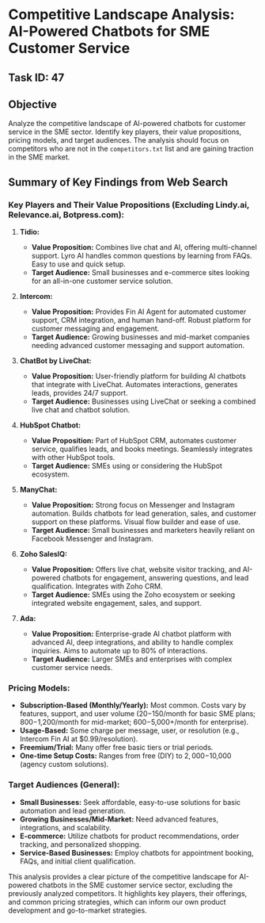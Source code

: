 # Competitive Landscape Analysis: AI-Powered Chatbots for SME Customer Service

## Task ID: 47

## Objective
Analyze the competitive landscape of AI-powered chatbots for customer service in the SME sector. Identify key players, their value propositions, pricing models, and target audiences. The analysis should focus on competitors who are not in the `competitors.txt` list and are gaining traction in the SME market.

## Summary of Key Findings from Web Search

### Key Players and Their Value Propositions (Excluding Lindy.ai, Relevance.ai, Botpress.com):

1.  **Tidio:**
    *   **Value Proposition:** Combines live chat and AI, offering multi-channel support. Lyro AI handles common questions by learning from FAQs. Easy to use and quick setup.
    *   **Target Audience:** Small businesses and e-commerce sites looking for an all-in-one customer service solution.

2.  **Intercom:**
    *   **Value Proposition:** Provides Fin AI Agent for automated customer support, CRM integration, and human hand-off. Robust platform for customer messaging and engagement.
    *   **Target Audience:** Growing businesses and mid-market companies needing advanced customer messaging and support automation.

3.  **ChatBot by LiveChat:**
    *   **Value Proposition:** User-friendly platform for building AI chatbots that integrate with LiveChat. Automates interactions, generates leads, provides 24/7 support.
    *   **Target Audience:** Businesses using LiveChat or seeking a combined live chat and chatbot solution.

4.  **HubSpot Chatbot:**
    *   **Value Proposition:** Part of HubSpot CRM, automates customer service, qualifies leads, and books meetings. Seamlessly integrates with other HubSpot tools.
    *   **Target Audience:** SMEs using or considering the HubSpot ecosystem.

5.  **ManyChat:**
    *   **Value Proposition:** Strong focus on Messenger and Instagram automation. Builds chatbots for lead generation, sales, and customer support on these platforms. Visual flow builder and ease of use.
    *   **Target Audience:** Small businesses and marketers heavily reliant on Facebook Messenger and Instagram.

6.  **Zoho SalesIQ:**
    *   **Value Proposition:** Offers live chat, website visitor tracking, and AI-powered chatbots for engagement, answering questions, and lead qualification. Integrates with Zoho CRM.
    *   **Target Audience:** SMEs using the Zoho ecosystem or seeking integrated website engagement, sales, and support.

7.  **Ada:**
    *   **Value Proposition:** Enterprise-grade AI chatbot platform with advanced AI, deep integrations, and ability to handle complex inquiries. Aims to automate up to 80% of interactions.
    *   **Target Audience:** Larger SMEs and enterprises with complex customer service needs.

### Pricing Models:

*   **Subscription-Based (Monthly/Yearly):** Most common. Costs vary by features, support, and user volume ($20-$150/month for basic SME plans; $800-$1,200/month for mid-market; $600-$5,000+/month for enterprise).
*   **Usage-Based:** Some charge per message, user, or resolution (e.g., Intercom Fin AI at $0.99/resolution).
*   **Freemium/Trial:** Many offer free basic tiers or trial periods.
*   **One-time Setup Costs:** Ranges from free (DIY) to $2,000-$10,000 (agency custom solutions).

### Target Audiences (General):

*   **Small Businesses:** Seek affordable, easy-to-use solutions for basic automation and lead generation.
*   **Growing Businesses/Mid-Market:** Need advanced features, integrations, and scalability.
*   **E-commerce:** Utilize chatbots for product recommendations, order tracking, and personalized shopping.
*   **Service-Based Businesses:** Employ chatbots for appointment booking, FAQs, and initial client qualification.

This analysis provides a clear picture of the competitive landscape for AI-powered chatbots in the SME customer service sector, excluding the previously analyzed competitors. It highlights key players, their offerings, and common pricing strategies, which can inform our own product development and go-to-market strategies.